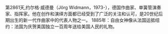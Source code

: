 第2861天,约尔格·威德曼（Jörg Widmann，1973-），德国作曲家、单簧管演奏家、指挥家。他在创作和演绎方面都已经受到了广泛的关注和认可，是20世纪后期出生的新一代作曲家中的代表人物之一。
1885年：自由女神像从法国运抵纽约：法国为庆贺美国独立一百周年送给美国人民的礼物。